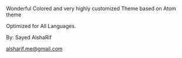 Wonderful Colored and very highly customized Theme based on Atom theme

Optimized for All Languages.

By: Sayed AlshaRif

alsharif.me@gmail.com
